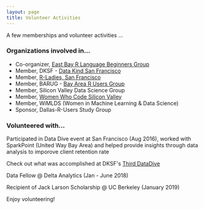 ```yaml
---
layout: page
title: Volunteer Activities
---
```


<p class="message">
  A few memberships and volunteer activities ...
</p>


### <strong>Organizations involved in...</strong>

* Co-organizer, [East Bay R Language Beginners Group](https://www.meetup.com/r-enthusiasts/)
* Member, DKSF - [Data Kind San Francisco](http://www.datakind.org/chapters/datakind-sf)
* Member, [R-Ladies, San Francisco](https://www.meetup.com/rladies-san-francisco/)
* Member, BARUG - [Bay Area R Users Group](https://www.meetup.com/R-Users/)
* Member, Silicon Valley Data Science Group
* Member, [Women Who Code Silicon Valley ](https://www.meetup.com/Women-Who-Code-Silicon-Valley/)
* Member, WiMLDS (Women in Machine Learning & Data Science)
* Sponsor, Dallas-R-Users Study Group


### <strong>Volunteered with...</strong>
 
Participated in Data Dive event at San Francisco (Aug 2016), worked with SparkPoint (United Way Bay Area) and helped provide insights through data analysis to imporove client retention rate

Check out what was accomplished at DKSF's [Third DataDive](http://www.datakind.org/blog/datakind-san-franciscos-third-datadive)

Data Fellow @ Delta Analytics (Jan - June 2018)

Recipient of Jack Larson Scholarship @ UC Berkeley (January 2019)

Enjoy volunteering!
